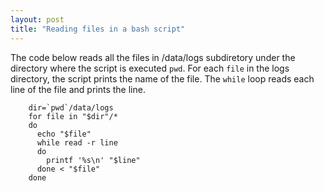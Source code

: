 ```yaml
---
layout: post
title: "Reading files in a bash script"
---
```


The code below reads all the files in /data/logs subdiretory under the directory where the script is executed `pwd`. For each `file` in the logs directory, the script prints the name of the file. The `while` loop reads each line of the file and prints the line. 

```shell
    dir=`pwd`/data/logs
    for file in "$dir"/*
    do
      echo "$file"
      while read -r line
      do
        printf '%s\n' "$line"
      done < "$file"
    done
```





